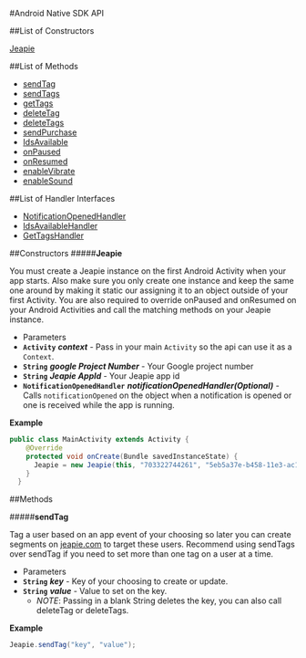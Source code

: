 #Android Native SDK API

##List of Constructors

[Jeapie](#Jeapie)

##List of Methods

* [sendTag](#sendtag)
* [sendTags](#sendtags)
* [getTags](#gettags)
* [deleteTag](#deletetag)
* [deleteTags](#deletetags)
* [sendPurchase](#sendpurchase)
* [IdsAvailable](#idsavailable)
* [onPaused](#onpaused)
* [onResumed](#onresumed)
* [enableVibrate](#enablevibrate)
* [enableSound](#enablesound)

##List of Handler Interfaces

* [NotificationOpenedHandler](#notificationopenedhandler)
* [IdsAvailableHandler](#idsavailablehandler)
* [GetTagsHandler](#gettagshandler)

##Constructors
#####**Jeapie**

You must create a Jeapie instance on the first Android Activity when your app starts. Also make sure you only create one instance and keep the same one around by making it static our assigning it to an object outside of your first Activity. You are also required to override onPaused and onResumed on your Android Activities and call the matching methods on your Jeapie instance.

* Parameters
 * **`Activity`** ***context*** - Pass in your main `Activity` so the api can use it as a `Context`.
 * **`String`** ***google Project Number*** - Your Google project number
 * **`String`** ***Jeapie AppId*** - Your Jeapie app id
 * **`NotificationOpenedHandler`** ***notificationOpenedHandler(Optional)*** - Calls `notificationOpened` on the object when a notification is opened or one is received while the app is running.

**Example**
```Java
public class MainActivity extends Activity {
    @Override
    protected void onCreate(Bundle savedInstanceState) {
      Jeapie = new Jeapie(this, "703322744261", "5eb5a37e-b458-11e3-ac11-000c2940e62c");
    }
  }
```

##Methods

#####**sendTag**

Tag a user based on an app event of your choosing so later you can create segments on [jeapie.com](https://jeapie.com) to target these users. Recommend using sendTags over sendTag if you need to set more than one tag on a user at a time.

* Parameters
 * **`String`** ***key*** - Key of your choosing to create or update.
 * **`String`** ***value*** - Value to set on the key.
   * *NOTE*: Passing in a blank String deletes the key, you can also call deleteTag or deleteTags.

**Example**
```Java
Jeapie.sendTag("key", "value");
```